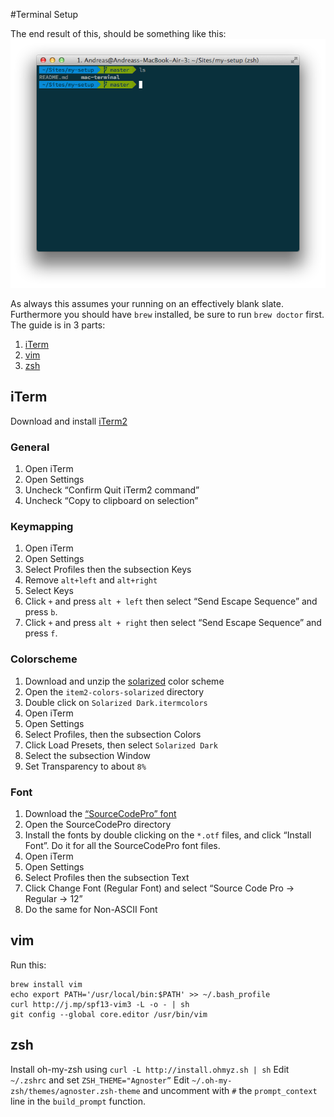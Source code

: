 #Terminal Setup

The end result of this, should be something like this:
![Terminal setup example](https://raw.githubusercontent.com/AndreasMadsen/my-setup/master/mac-terminal/example.png)

As always this assumes your running on an effectively blank slate. Furthermore you should have `brew` installed, be sure to run `brew doctor` first. The guide is in 3 parts:

1. [iTerm](#iTerm)
2. [vim](#vim)
3. [zsh](#zsh)

## iTerm

Download and install [iTerm2](http://www.iterm2.com/)

### General

1. Open iTerm
2. Open Settings
3. Uncheck “Confirm Quit iTerm2 command”
4. Uncheck “Copy to clipboard on selection”

### Keymapping

1. Open iTerm
2. Open Settings
4. Select Profiles then the subsection Keys
5. Remove `alt+left` and `alt+right`
3. Select Keys
4. Click `+` and press `alt + left` then select “Send Escape Sequence” and press `b`.
5. Click `+` and press `alt + right` then select “Send Escape Sequence” and press `f`.

### Colorscheme

1. Download and unzip the [solarized](http://ethanschoonover.com/solarized/files/solarized.zip) color scheme
2. Open the `item2-colors-solarized` directory
3. Double click on `Solarized Dark.itermcolors`
4. Open iTerm
5. Open Settings
6. Select Profiles, then the subsection Colors
7. Click Load Presets, then select `Solarized Dark`
8. Select the subsection Window
9. Set Transparency to about `8%`

### Font

1. Download the [“SourceCodePro” font](https://github.com/Lokaltog/powerline-fonts/archive/master.zip)
2. Open the SourceCodePro directory
3. Install the fonts by double clicking on the `*.otf` files, and click “Install Font”. Do it for all the SourceCodePro font files.
4. Open iTerm
5. Open Settings
6. Select Profiles then the subsection Text
7. Click Change Font (Regular Font) and select “Source Code Pro -> Regular -> 12”
8. Do the same for Non-ASCII Font

## vim

Run this:

```shell
brew install vim
echo export PATH='/usr/local/bin:$PATH' >> ~/.bash_profile
curl http://j.mp/spf13-vim3 -L -o - | sh
git config --global core.editor /usr/bin/vim
```

## zsh

Install oh-my-zsh using `curl -L http://install.ohmyz.sh | sh`
Edit `~/.zshrc` and set `ZSH_THEME="Agnoster”`
Edit `~/.oh-my-zsh/themes/agnoster.zsh-theme` and uncomment with `#` the `prompt_context` line in the `build_prompt` function.
